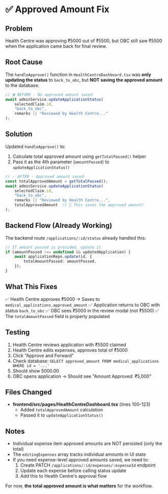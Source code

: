 # ✅ Approved Amount Fix

## Problem
Health Centre was approving ₹5000 out of ₹5500, but OBC still saw ₹5500 when the application came back for final review.

## Root Cause
The `handleApprove()` function in `HealthCentreDashboard.tsx` was **only updating the status** to `back_to_obc`, but **NOT saving the approved amount** to the database.

```typescript
// ❌ BEFORE - No approved amount saved
await adminService.updateApplicationStatus(
    selectedClaim.id,
    "back_to_obc",
    remarks || "Reviewed by Health Centre..."
);
```

## Solution
Updated `handleApprove()` to:
1. Calculate total approved amount using `getTotalPassed()` helper
2. Pass it as the 4th parameter (`amountPassed`) to `updateApplicationStatus()`

```typescript
// ✅ AFTER - Approved amount saved
const totalApprovedAmount = getTotalPassed();
await adminService.updateApplicationStatus(
    selectedClaim.id,
    "back_to_obc",
    remarks || "Reviewed by Health Centre...",
    totalApprovedAmount  // 🎯 This saves the approved amount!
);
```

## Backend Flow (Already Working)
The backend route `/applications/:id/status` already handled this:

```typescript
// If amount passed is provided, update it
if (amountPassed !== undefined && updatedApplication) {
    await applicationRepo.update(id, {
        totalAmountPassed: amountPassed,
    });
}
```

## What This Fixes
✅ Health Centre approves ₹5000 → Saves to `medical_applications.approved_amount`
✅ Application returns to OBC with status `back_to_obc`
✅ OBC sees ₹5000 in the review modal (not ₹5500)
✅ The `totalAmountPassed` field is properly populated

## Testing
1. Health Centre reviews application with ₹5500 claimed
2. Health Centre edits expenses, approves total of ₹5000
3. Click "Approve and Forward"
4. Check database: `SELECT approved_amount FROM medical_applications WHERE id = '...'`
5. Should show 5000.00
6. OBC opens application → Should see "Amount Approved: ₹5,000"

## Files Changed
- **frontend/src/pages/HealthCentreDashboard.tsx** (lines 100-123)
  - Added `totalApprovedAmount` calculation
  - Passed it to `updateApplicationStatus()`

## Notes
- Individual expense item approved amounts are NOT persisted (only the total)
- The `editingExpenses` array tracks individual amounts in UI state
- If you need expense-level approved amounts saved, we need to:
  1. Create PATCH `/applications/:id/expenses/:expenseId` endpoint
  2. Update each expense before calling status update
  3. Add this to Health Centre's approval flow

For now, **the total approved amount is what matters** for the workflow.
